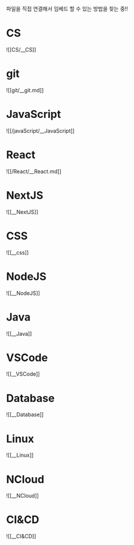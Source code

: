 파일을 직접 연결해서 임베드 할 수 있는 방법을 찾는 중!!
# CS
![[CS/__CS]]

# git
![[git/__git.md]]

# JavaScript
![[/javaScript/__JavaScript]]

# React
![[/React/__React.md]]

# NextJS
![[__NextJS]]

# CSS
![[__css]]

# NodeJS
![[__NodeJS]]

# Java
![[__Java]]

# VSCode
![[__VSCode]]

# Database
![[__Database]]

# Linux
![[__Linux]]

# NCloud
![[__NCloud]]

# CI&CD
![[__CI&CD]]